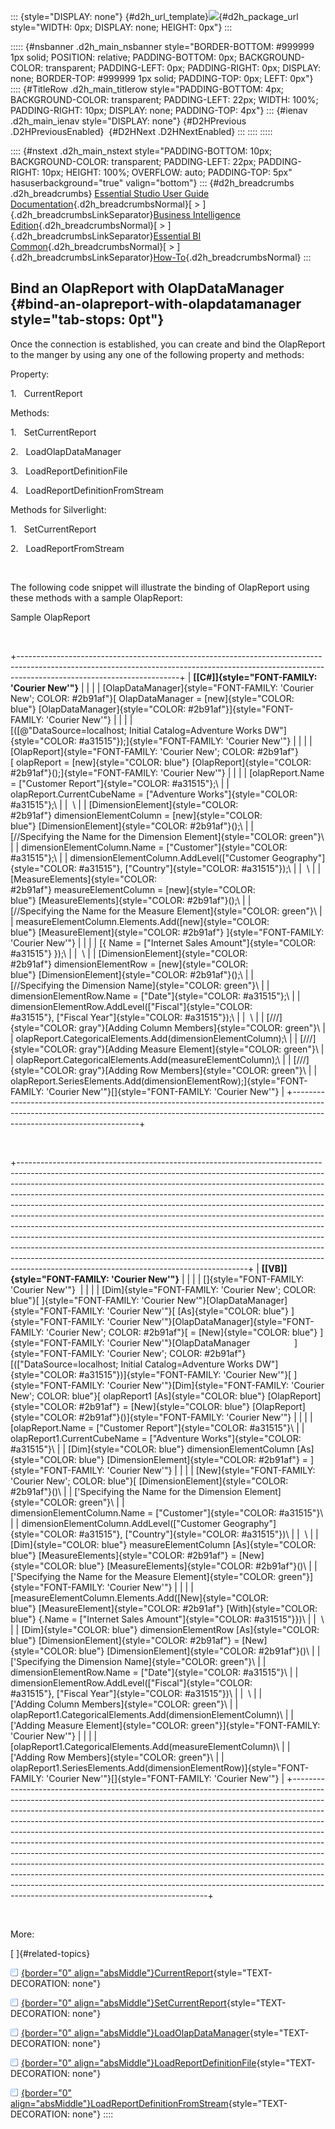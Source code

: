::: {style="DISPLAY: none"}
[](ms-xhelp:///?Id=d2h_url_template){#d2h_url_template}![](!package_url!){#d2h_package_url style="WIDTH: 0px; DISPLAY: none; HEIGHT: 0px"}
:::

::::: {#nsbanner .d2h_main_nsbanner style="BORDER-BOTTOM: #999999 1px solid; POSITION: relative; PADDING-BOTTOM: 0px; BACKGROUND-COLOR: transparent; PADDING-LEFT: 0px; PADDING-RIGHT: 0px; DISPLAY: none; BORDER-TOP: #999999 1px solid; PADDING-TOP: 0px; LEFT: 0px"}
:::: {#TitleRow .d2h_main_titlerow style="PADDING-BOTTOM: 4px; BACKGROUND-COLOR: transparent; PADDING-LEFT: 22px; WIDTH: 100%; PADDING-RIGHT: 10px; DISPLAY: none; PADDING-TOP: 4px"}
::: {#ienav .d2h_main_ienav style="DISPLAY: none"}
[](ms-xhelp:///?Id=3cbad237-882e-42b6-bd58-8c3a7daa92e2){#D2HPrevious .D2HPreviousEnabled}  [](ms-xhelp:///?Id=ec52f2c2-bf87-40c1-933c-ccf108568233){#D2HNext .D2HNextEnabled}
:::
::::
:::::

:::: {#nstext .d2h_main_nstext style="PADDING-BOTTOM: 10px; BACKGROUND-COLOR: transparent; PADDING-LEFT: 22px; PADDING-RIGHT: 10px; HEIGHT: 100%; OVERFLOW: auto; PADDING-TOP: 5px" hasuserbackground="true" valign="bottom"}
::: {#d2h_breadcrumbs .d2h_breadcrumbs}
[Essential Studio User Guide Documentation](ms-xhelp:///?Id=12457748-09e3-4d74-a240-8e049cedf030){.d2h_breadcrumbsNormal}[ \> ]{.d2h_breadcrumbsLinkSeparator}[Business Intelligence Edition](ms-xhelp:///?Id=fdf33dd8-62b2-47b9-ad7b-fc50e590bca5){.d2h_breadcrumbsNormal}[ \> ]{.d2h_breadcrumbsLinkSeparator}[Essential BI Common](ms-xhelp:///?Id=51cb28d1-f201-4ea8-9963-a8afa451f64c){.d2h_breadcrumbsNormal}[ \> ]{.d2h_breadcrumbsLinkSeparator}[How-To](ms-xhelp:///?Id=f56652ff-a795-456f-ba4a-e1b615c58fdd){.d2h_breadcrumbsNormal}
:::

## Bind an OlapReport with OlapDataManager {#bind-an-olapreport-with-olapdatamanager style="tab-stops: 0pt"}

Once the connection is established, you can create and bind the OlapReport to the manger by using any one of the following property and methods:

Property:

1.   CurrentReport

Methods:

1.   SetCurrentReport

2.   LoadOlapDataManager

3.   LoadReportDefinitionFile

4.   LoadReportDefinitionFromStream 

Methods for Silverlight:

1.   SetCurrentReport

2.   LoadReportFromStream

 

The following code snippet will illustrate the binding of OlapReport using these methods with a sample OlapReport:

Sample OlapReport

 

+----------------------------------------------------------------------------------------------------------------------------------------------------------------------------------------------------+
| **[\[C#\]]{style="FONT-FAMILY: 'Courier New'"}**                                                                                                                                                   |
|                                                                                                                                                                                                    |
| [OlapDataManager]{style="FONT-FAMILY: 'Courier New'; COLOR: #2b91af"}[ OlapDataManager = [new]{style="COLOR: blue"} [OlapDataManager]{style="COLOR: #2b91af"}]{style="FONT-FAMILY: 'Courier New'"} |
|                                                                                                                                                                                                    |
| [([@\"DataSource=localhost; Initial Catalog=Adventure Works DW\"]{style="COLOR: #a31515"});]{style="FONT-FAMILY: 'Courier New'"}                                                                   |
|                                                                                                                                                                                                    |
| [OlapReport]{style="FONT-FAMILY: 'Courier New'; COLOR: #2b91af"}[ olapReport = [new]{style="COLOR: blue"} [OlapReport]{style="COLOR: #2b91af"}();]{style="FONT-FAMILY: 'Courier New'"}             |
|                                                                                                                                                                                                    |
| [olapReport.Name = [\"Customer Report\"]{style="COLOR: #a31515"};\                                                                                                                                 |
| olapReport.CurrentCubeName = [\"Adventure Works\"]{style="COLOR: #a31515"};\                                                                                                                       |
|  \                                                                                                                                                                                                 |
| [DimensionElement]{style="COLOR: #2b91af"} dimensionElementColumn = [new]{style="COLOR: blue"} [DimensionElement]{style="COLOR: #2b91af"}();\                                                      |
| [//Specifying the Name for the Dimension Element]{style="COLOR: green"}\                                                                                                                           |
| dimensionElementColumn.Name = [\"Customer\"]{style="COLOR: #a31515"};\                                                                                                                             |
| dimensionElementColumn.AddLevel([\"Customer Geography\"]{style="COLOR: #a31515"}, [\"Country\"]{style="COLOR: #a31515"});\                                                                         |
|  \                                                                                                                                                                                                 |
| [MeasureElements]{style="COLOR: #2b91af"} measureElementColumn = [new]{style="COLOR: blue"} [MeasureElements]{style="COLOR: #2b91af"}();\                                                          |
| [//Specifying the Name for the Measure Element]{style="COLOR: green"}\                                                                                                                             |
| measureElementColumn.Elements.Add([new]{style="COLOR: blue"} [MeasureElement]{style="COLOR: #2b91af"} ]{style="FONT-FAMILY: 'Courier New'"}                                                        |
|                                                                                                                                                                                                    |
| [{ Name = [\"Internet Sales Amount\"]{style="COLOR: #a31515"} });\                                                                                                                                 |
|  \                                                                                                                                                                                                 |
| [DimensionElement]{style="COLOR: #2b91af"} dimensionElementRow = [new]{style="COLOR: blue"} [DimensionElement]{style="COLOR: #2b91af"}();\                                                         |
| [//Specifying the Dimension Name]{style="COLOR: green"}\                                                                                                                                           |
| dimensionElementRow.Name = [\"Date\"]{style="COLOR: #a31515"};\                                                                                                                                    |
| dimensionElementRow.AddLevel([\"Fiscal\"]{style="COLOR: #a31515"}, [\"Fiscal Year\"]{style="COLOR: #a31515"});\                                                                                    |
|  \                                                                                                                                                                                                 |
| [///]{style="COLOR: gray"}[Adding Column Members]{style="COLOR: green"}\                                                                                                                           |
| olapReport.CategoricalElements.Add(dimensionElementColumn);\                                                                                                                                       |
| [///]{style="COLOR: gray"}[Adding Measure Element]{style="COLOR: green"}\                                                                                                                          |
| olapReport.CategoricalElements.Add(measureElementColumn);\                                                                                                                                         |
| [///]{style="COLOR: gray"}[Adding Row Members]{style="COLOR: green"}\                                                                                                                              |
| olapReport.SeriesElements.Add(dimensionElementRow);]{style="FONT-FAMILY: 'Courier New'"}[]{style="FONT-FAMILY: 'Courier New'"}                                                                     |
+----------------------------------------------------------------------------------------------------------------------------------------------------------------------------------------------------+

 

+---------------------------------------------------------------------------------------------------------------------------------------------------------------------------------------------------------------------------------------------------------------------------------------------------------------------------------------------------------------------------------------------------------------------------------------------------------------------------------------------------------------------------------------------------------------------------------------------------------------------------------------------------------------------------------------------------------------------------------------------------------------------------------------------------------------------------------------------------------------------+
| **[\[VB\]]{style="FONT-FAMILY: 'Courier New'"}**                                                                                                                                                                                                                                                                                                                                                                                                                                                                                                                                                                                                                                                                                                                                                                                                                    |
|                                                                                                                                                                                                                                                                                                                                                                                                                                                                                                                                                                                                                                                                                                                                                                                                                                                                     |
| []{style="FONT-FAMILY: 'Courier New'"}                                                                                                                                                                                                                                                                                                                                                                                                                                                                                                                                                                                                                                                                                                                                                                                                                              |
|                                                                                                                                                                                                                                                                                                                                                                                                                                                                                                                                                                                                                                                                                                                                                                                                                                                                     |
| [Dim]{style="FONT-FAMILY: 'Courier New'; COLOR: blue"}[ ]{style="FONT-FAMILY: 'Courier New'"}[OlapDataManager]{style="FONT-FAMILY: 'Courier New'"}[ [As]{style="COLOR: blue"} ]{style="FONT-FAMILY: 'Courier New'"}[OlapDataManager]{style="FONT-FAMILY: 'Courier New'; COLOR: #2b91af"}[ = [New]{style="COLOR: blue"} ]{style="FONT-FAMILY: 'Courier New'"}[OlapDataManager                  ]{style="FONT-FAMILY: 'Courier New'; COLOR: #2b91af"}[([\"DataSource=localhost; Initial Catalog=Adventure Works DW\"]{style="COLOR: #a31515"})]{style="FONT-FAMILY: 'Courier New'"}[ ]{style="FONT-FAMILY: 'Courier New'"}[Dim]{style="FONT-FAMILY: 'Courier New'; COLOR: blue"}[ olapReport1 [As]{style="COLOR: blue"} [OlapReport]{style="COLOR: #2b91af"} = [New]{style="COLOR: blue"} [OlapReport]{style="COLOR: #2b91af"}()]{style="FONT-FAMILY: 'Courier New'"} |
|                                                                                                                                                                                                                                                                                                                                                                                                                                                                                                                                                                                                                                                                                                                                                                                                                                                                     |
| [olapReport.Name = [\"Customer Report\"]{style="COLOR: #a31515"}\                                                                                                                                                                                                                                                                                                                                                                                                                                                                                                                                                                                                                                                                                                                                                                                                   |
| olapReport1.CurrentCubeName = [\"Adventure Works\"]{style="COLOR: #a31515"}\                                                                                                                                                                                                                                                                                                                                                                                                                                                                                                                                                                                                                                                                                                                                                                                        |
| [Dim]{style="COLOR: blue"} dimensionElementColumn [As]{style="COLOR: blue"} [DimensionElement]{style="COLOR: #2b91af"} = ]{style="FONT-FAMILY: 'Courier New'"}                                                                                                                                                                                                                                                                                                                                                                                                                                                                                                                                                                                                                                                                                                      |
|                                                                                                                                                                                                                                                                                                                                                                                                                                                                                                                                                                                                                                                                                                                                                                                                                                                                     |
| [New]{style="FONT-FAMILY: 'Courier New'; COLOR: blue"}[ [DimensionElement]{style="COLOR: #2b91af"}()\                                                                                                                                                                                                                                                                                                                                                                                                                                                                                                                                                                                                                                                                                                                                                               |
| [\'Specifying the Name for the Dimension Element]{style="COLOR: green"}\                                                                                                                                                                                                                                                                                                                                                                                                                                                                                                                                                                                                                                                                                                                                                                                            |
| dimensionElementColumn.Name = [\"Customer\"]{style="COLOR: #a31515"}\                                                                                                                                                                                                                                                                                                                                                                                                                                                                                                                                                                                                                                                                                                                                                                                               |
| dimensionElementColumn.AddLevel([\"Customer Geography\"]{style="COLOR: #a31515"}, [\"Country\"]{style="COLOR: #a31515"})\                                                                                                                                                                                                                                                                                                                                                                                                                                                                                                                                                                                                                                                                                                                                           |
|  \                                                                                                                                                                                                                                                                                                                                                                                                                                                                                                                                                                                                                                                                                                                                                                                                                                                                  |
| [Dim]{style="COLOR: blue"} measureElementColumn [As]{style="COLOR: blue"} [MeasureElements]{style="COLOR: #2b91af"} = [New]{style="COLOR: blue"} [MeasureElements]{style="COLOR: #2b91af"}()\                                                                                                                                                                                                                                                                                                                                                                                                                                                                                                                                                                                                                                                                       |
| [\'Specifying the Name for the Measure Element]{style="COLOR: green"}]{style="FONT-FAMILY: 'Courier New'"}                                                                                                                                                                                                                                                                                                                                                                                                                                                                                                                                                                                                                                                                                                                                                          |
|                                                                                                                                                                                                                                                                                                                                                                                                                                                                                                                                                                                                                                                                                                                                                                                                                                                                     |
| [measureElementColumn.Elements.Add([New]{style="COLOR: blue"} [MeasureElement]{style="COLOR: #2b91af"} [With]{style="COLOR: blue"} {.Name = [\"Internet Sales Amount\"]{style="COLOR: #a31515"}})\                                                                                                                                                                                                                                                                                                                                                                                                                                                                                                                                                                                                                                                                  |
|  \                                                                                                                                                                                                                                                                                                                                                                                                                                                                                                                                                                                                                                                                                                                                                                                                                                                                  |
| [Dim]{style="COLOR: blue"} dimensionElementRow [As]{style="COLOR: blue"} [DimensionElement]{style="COLOR: #2b91af"} = [New]{style="COLOR: blue"} [DimensionElement]{style="COLOR: #2b91af"}()\                                                                                                                                                                                                                                                                                                                                                                                                                                                                                                                                                                                                                                                                      |
| [\'Specifying the Dimension Name]{style="COLOR: green"}\                                                                                                                                                                                                                                                                                                                                                                                                                                                                                                                                                                                                                                                                                                                                                                                                            |
| dimensionElementRow.Name = [\"Date\"]{style="COLOR: #a31515"}\                                                                                                                                                                                                                                                                                                                                                                                                                                                                                                                                                                                                                                                                                                                                                                                                      |
| dimensionElementRow.AddLevel([\"Fiscal\"]{style="COLOR: #a31515"}, [\"Fiscal Year\"]{style="COLOR: #a31515"})\                                                                                                                                                                                                                                                                                                                                                                                                                                                                                                                                                                                                                                                                                                                                                      |
|  \                                                                                                                                                                                                                                                                                                                                                                                                                                                                                                                                                                                                                                                                                                                                                                                                                                                                  |
| [\'Adding Column Members]{style="COLOR: green"}\                                                                                                                                                                                                                                                                                                                                                                                                                                                                                                                                                                                                                                                                                                                                                                                                                    |
| olapReport1.CategoricalElements.Add(dimensionElementColumn)\                                                                                                                                                                                                                                                                                                                                                                                                                                                                                                                                                                                                                                                                                                                                                                                                        |
| [\'Adding Measure Element]{style="COLOR: green"}]{style="FONT-FAMILY: 'Courier New'"}                                                                                                                                                                                                                                                                                                                                                                                                                                                                                                                                                                                                                                                                                                                                                                               |
|                                                                                                                                                                                                                                                                                                                                                                                                                                                                                                                                                                                                                                                                                                                                                                                                                                                                     |
| [olapReport1.CategoricalElements.Add(measureElementColumn)\                                                                                                                                                                                                                                                                                                                                                                                                                                                                                                                                                                                                                                                                                                                                                                                                         |
| [\'Adding Row Members]{style="COLOR: green"}\                                                                                                                                                                                                                                                                                                                                                                                                                                                                                                                                                                                                                                                                                                                                                                                                                       |
| olapReport1.SeriesElements.Add(dimensionElementRow)]{style="FONT-FAMILY: 'Courier New'"}[]{style="FONT-FAMILY: 'Courier New'"}                                                                                                                                                                                                                                                                                                                                                                                                                                                                                                                                                                                                                                                                                                                                      |
+---------------------------------------------------------------------------------------------------------------------------------------------------------------------------------------------------------------------------------------------------------------------------------------------------------------------------------------------------------------------------------------------------------------------------------------------------------------------------------------------------------------------------------------------------------------------------------------------------------------------------------------------------------------------------------------------------------------------------------------------------------------------------------------------------------------------------------------------------------------------+

 

More:

[ ]{#related-topics}

[![](button.gif){border="0" align="absMiddle"}CurrentReport](ms-xhelp:///?Id=ec52f2c2-bf87-40c1-933c-ccf108568233){style="TEXT-DECORATION: none"}

[![](button.gif){border="0" align="absMiddle"}SetCurrentReport](ms-xhelp:///?Id=998007a8-f6fe-4729-86a6-5f38d4561f29){style="TEXT-DECORATION: none"}

[![](button.gif){border="0" align="absMiddle"}LoadOlapDataManager](ms-xhelp:///?Id=ccab2740-d581-4489-a09d-a29014549d48){style="TEXT-DECORATION: none"}

[![](button.gif){border="0" align="absMiddle"}LoadReportDefinitionFile](ms-xhelp:///?Id=6605fc50-59dd-4809-bcd8-6bb429a3589f){style="TEXT-DECORATION: none"}

[![](button.gif){border="0" align="absMiddle"}LoadReportDefinitionFromStream](ms-xhelp:///?Id=f764d3df-be17-4773-927f-db6747ef6dc6){style="TEXT-DECORATION: none"}
::::

